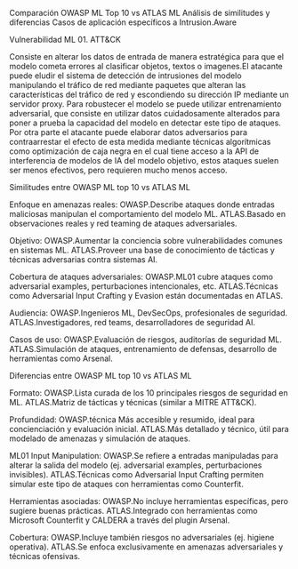 Comparación OWASP ML Top 10 vs ATLAS ML
Análisis de similitudes y diferencias
Casos de aplicación específicos a Intrusion.Aware


Vulnerabilidad ML 01. ATT&CK

Consiste en alterar los datos de entrada de manera estratégica para que el modelo cometa errores al clasificar objetos, textos o imagenes.El atacante puede eludir el sistema de detección de intrusiones del modelo manipulando el tráfico de red mediante paquetes que alteran las características del tráfico de red y escondiendo su dirección IP mediante un servidor proxy. Para robustecer el modelo se puede utilizar entrenamiento adversarial, que consiste en utilizar datos cuidadosamente alterados para poner a prueba la capacidad del modelo en detectar este tipo de ataques. Por otra parte el atacante puede elaborar datos adversarios para contraarrestar el efecto de esta medida mediante técnicas algorítmicas como optimización de caja negra en el cual tiene acceso a la API de interferencia de modelos de IA del modelo objetivo, estos ataques suelen ser menos efectivos, pero requieren mucho menos acceso.  

Similitudes entre OWASP ML top 10 vs ATLAS ML

Enfoque en amenazas reales:	OWASP.Describe ataques donde entradas maliciosas manipulan el comportamiento del modelo ML.	  ATLAS.Basado en observaciones reales y red teaming de ataques adversariales.

Objetivo:	OWASP.Aumentar la conciencia sobre vulnerabilidades comunes en sistemas ML.	ATLAS.Proveer una base de conocimiento de tácticas y técnicas adversarias contra sistemas AI.

Cobertura de ataques adversariales:	OWASP.ML01 cubre ataques como adversarial examples, perturbaciones intencionales, etc.	ATLAS.Técnicas como Adversarial Input Crafting y Evasion están documentadas en ATLAS.

Audiencia:	OWASP.Ingenieros ML, DevSecOps, profesionales de seguridad.	ATLAS.Investigadores, red teams, desarrolladores de seguridad AI.

Casos de uso:	OWASP.Evaluación de riesgos, auditorías de seguridad ML.	ATLAS.Simulación de ataques, entrenamiento de defensas, desarrollo de herramientas como Arsenal.

Diferencias entre OWASP ML top 10 vs ATLAS ML

Formato:	OWASP.Lista curada de los 10 principales riesgos de seguridad en ML.	ATLAS.Matriz de tácticas y técnicas (similar a MITRE ATT&CK).

Profundidad: OWASP.técnica	Más accesible y resumido, ideal para concienciación y evaluación inicial.	ATLAS.Más detallado y técnico, útil para modelado de amenazas y simulación de ataques.

ML01 Input Manipulation:	OWASP.Se refiere a entradas manipuladas para alterar la salida del modelo (ej. adversarial examples, perturbaciones invisibles).	ATLAS.Técnicas como Adversarial Input Crafting permiten simular este tipo de ataques con herramientas como Counterfit.

Herramientas asociadas: OWASP.No incluye herramientas específicas, pero sugiere buenas prácticas.	ATLAS.Integrado con herramientas como Microsoft Counterfit y CALDERA a través del plugin Arsenal.

Cobertura:	OWASP.Incluye también riesgos no adversariales (ej. higiene operativa).	ATLAS.Se enfoca exclusivamente en amenazas adversariales y técnicas ofensivas.


